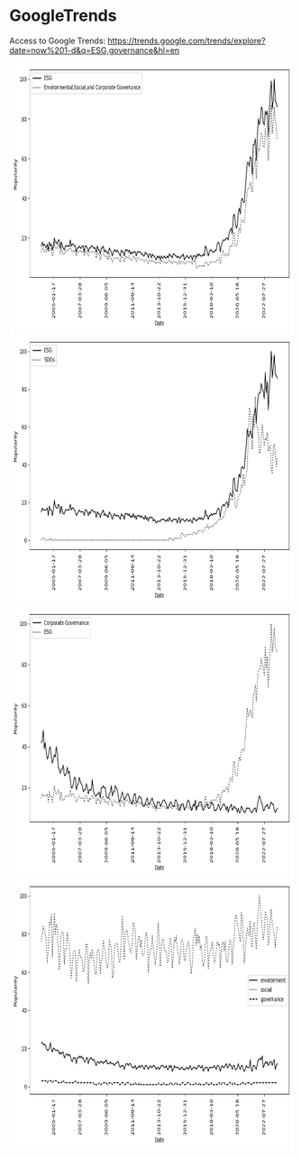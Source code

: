 # GoogleTrends
Access to Google Trends: https://trends.google.com/trends/explore?date=now%201-d&q=ESG,governance&hl=en

<img src='esgESG.png' width=640 height=480>

<img src='esgsdg.png' width=640 height=480>

<img src='govesg.png' width=640 height=480>

<img src='esg2.png' width=640 height=480>
